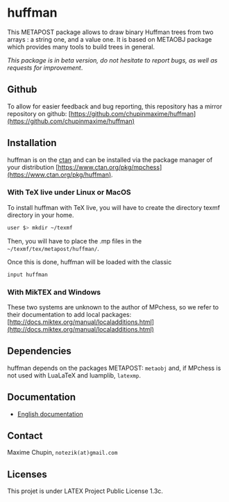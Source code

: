 # huffman

This METAPOST package allows to draw binary Huffman trees from two
arrays : a string one, and a value one. It is based on METAOBJ package which
provides many tools to build trees in general.

_This package is in beta version, do not hesitate to report bugs, as well as
requests for improvement_.

## Github

To allow for easier feedback and bug reporting, this repository has a mirror
repository on github:
[https://github.com/chupinmaxime/huffman](https://github.com/chupinmaxime/huffman) 

## Installation

huffman is on the [ctan](ctan.org) and can be installed via the package manager of your
distribution [https://www.ctan.org/pkg/mpchess](https://www.ctan.org/pkg/huffman).

### With TeX live under Linux or MacOS

To install huffman with TeX live, you will have to create the directory texmf
directory in your home. 
```bash
user $> mkdir ~/texmf
```

Then, you will have to place the .mp files in the
`~/texmf/tex/metapost/huffman/`.

Once this is done, huffman will be loaded with the classic
```metapost
input huffman
```

### With MikTEX and Windows

These two systems are unknown to the author of MPchess, so we refer to their
documentation to add local packages:
[http://docs.miktex.org/manual/localadditions.html](http://docs.miktex.org/manual/localadditions.html)

## Dependencies

huffman depends on the packages METAPOST: `metaobj` and, if MPchess is not
used with LuaLaTeX and luamplib, `latexmp`.

## Documentation

* [English documentation](doc/huffman-doc-en.pdf)

## Contact

Maxime Chupin, `notezik(at)gmail.com`

## Licenses

This projet is under LATEX Project Public License 1.3c. 
